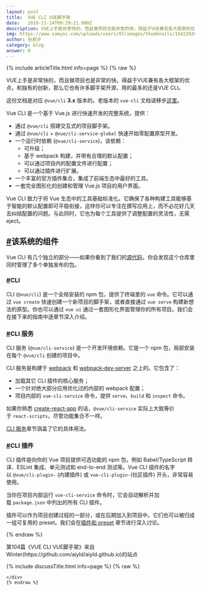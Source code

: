 ```yaml
---
layout: post
title:  VUE CLI VUE脚手架
date:   2018-11-14T09:29:21.000Z
description: VUE上手是非常快的，而且做项目也是非常的快。得益于VUE兼有各大框架的优点，和独有的创新，那么它也有许多脚手架开源，用的最多的还是VUE CLI这份文档是对应...
img: https://www.samyoc.com/uploads/users/97/images/thumbnails/1542292674704.png
author: 谷若汐
category: blog
answer: 0
---
```

<div class="article-root">
  <div class="article">
    {% include articleTitle.html info=page %}
    {% raw %}
    <div class="article-content"><p>VUE上手是非常快的，而且做项目也是非常的快。得益于VUE兼有各大框架的优点，和独有的创新，那么它也有许多脚手架开源，用的最多的还是VUE CLI。</p>

<p>这份文档是对应&nbsp;<code>@vue/cli</code>&nbsp;<strong>3.x</strong>&nbsp;版本的。老版本的&nbsp;<code>vue-cli</code>&nbsp;文档请移步<a href="https://github.com/vuejs/vue-cli/tree/v2#vue-cli--" rel="noopener noreferrer" target="_blank">这里</a>。</p>

<p>Vue CLI 是一个基于 Vue.js 进行快速开发的完整系统，提供：</p>

<ul>
	<li>通过&nbsp;<code>@vue/cli</code>&nbsp;搭建交互式的项目脚手架。</li>
	<li>通过&nbsp;<code>@vue/cli</code>&nbsp;+&nbsp;<code>@vue/cli-service-global</code>&nbsp;快速开始零配置原型开发。</li>
	<li>一个运行时依赖 (<code>@vue/cli-service</code>)，该依赖：
	<ul>
		<li>可升级；</li>
		<li>基于 webpack 构建，并带有合理的默认配置；</li>
		<li>可以通过项目内的配置文件进行配置；</li>
		<li>可以通过插件进行扩展。</li>
	</ul>
	</li>
	<li>一个丰富的官方插件集合，集成了前端生态中最好的工具。</li>
	<li>一套完全图形化的创建和管理 Vue.js 项目的用户界面。</li>
</ul>

<p>Vue CLI 致力于将 Vue 生态中的工具基础标准化。它确保了各种构建工具能够基于智能的默认配置即可平稳衔接，这样你可以专注在撰写应用上，而不必花好几天去纠结配置的问题。与此同时，它也为每个工具提供了调整配置的灵活性，无需 eject。</p>

<h2><a href="https://cli.vuejs.org/zh/guide/#%E8%AF%A5%E7%B3%BB%E7%BB%9F%E7%9A%84%E7%BB%84%E4%BB%B6">#</a>该系统的组件</h2>

<p>Vue CLI 有几个独立的部分&mdash;&mdash;如果你看到了我们的<a href="https://github.com/vuejs/vue-cli/tree/dev/packages/%40vue" rel="noopener noreferrer" target="_blank">源代码</a>，你会发现这个仓库里同时管理了多个单独发布的包。</p>

<h3><a href="https://cli.vuejs.org/zh/guide/#cli">#</a>CLI</h3>

<p>CLI (<code>@vue/cli</code>) 是一个全局安装的 npm 包，提供了终端里的&nbsp;<code>vue</code>&nbsp;命令。它可以通过&nbsp;<code>vue create</code>&nbsp;快速创建一个新项目的脚手架，或者直接通过&nbsp;<code>vue serve</code>&nbsp;构建新想法的原型。你也可以通过&nbsp;<code>vue ui</code>&nbsp;通过一套图形化界面管理你的所有项目。我们会在接下来的指南中逐章节深入介绍。</p>

<h3><a href="https://cli.vuejs.org/zh/guide/#cli-%E6%9C%8D%E5%8A%A1">#</a>CLI 服务</h3>

<p>CLI 服务 (<code>@vue/cli-service</code>) 是一个开发环境依赖。它是一个 npm 包，局部安装在每个&nbsp;<code>@vue/cli</code>&nbsp;创建的项目中。</p>

<p>CLI 服务是构建于&nbsp;<a href="http://webpack.js.org/" rel="noopener noreferrer" target="_blank">webpack</a>&nbsp;和&nbsp;<a href="https://github.com/webpack/webpack-dev-server" rel="noopener noreferrer" target="_blank">webpack-dev-server</a>&nbsp;之上的。它包含了：</p>

<ul>
	<li>加载其它 CLI 插件的核心服务；</li>
	<li>一个针对绝大部分应用优化过的内部的 webpack 配置；</li>
	<li>项目内部的&nbsp;<code>vue-cli-service</code>&nbsp;命令，提供&nbsp;<code>serve</code>、<code>build</code>&nbsp;和&nbsp;<code>inspect</code>&nbsp;命令。</li>
</ul>

<p>如果你熟悉&nbsp;<a href="https://github.com/facebookincubator/create-react-app" rel="noopener noreferrer" target="_blank">create-react-app</a>&nbsp;的话，<code>@vue/cli-service</code>&nbsp;实际上大致等价于&nbsp;<code>react-scripts</code>，尽管功能集合不一样。</p>

<p><a href="https://cli.vuejs.org/zh/guide/cli-service.html">CLI 服务</a>章节涵盖了它的具体用法。</p>

<h3><a href="https://cli.vuejs.org/zh/guide/#cli-%E6%8F%92%E4%BB%B6">#</a>CLI 插件</h3>

<p>CLI 插件是向你的 Vue 项目提供可选功能的 npm 包，例如 Babel/TypeScript 转译、ESLint 集成、单元测试和 end-to-end 测试等。Vue CLI 插件的名字以&nbsp;<code>@vue/cli-plugin-</code>&nbsp;(内建插件) 或&nbsp;<code>vue-cli-plugin-</code>(社区插件) 开头，非常容易使用。</p>

<p>当你在项目内部运行&nbsp;<code>vue-cli-service</code>&nbsp;命令时，它会自动解析并加载&nbsp;<code>package.json</code>&nbsp;中列出的所有 CLI 插件。</p>

<p>插件可以作为项目创建过程的一部分，或在后期加入到项目中。它们也可以被归成一组可复用的 preset。我们会在<a href="https://cli.vuejs.org/zh/guide/plugins-and-presets.html">插件和 preset</a>&nbsp;章节进行深入讨论。</p>
</div>
    {% endraw %}
  </div>
  <p class="winter_mark">第104篇《VUE CLI VUE脚手架》来自Winter(https://github.com/aiyld/aiyld.github.io)的站点</p>
  <div class="discuss-wrapper">
    {% include discussTitle.html info=page %}
    {% raw %}
    <div class="discuss-list">
    
    </div>
    {% endraw %}
  </div>
<div>
